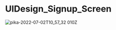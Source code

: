# UIDesign_Signup_Screen




![pika-2022-07-02T10_57_32 010Z](https://user-images.githubusercontent.com/62107887/176997800-025b2c5b-fa3a-4ea2-9187-e8aba2a591bf.png)
